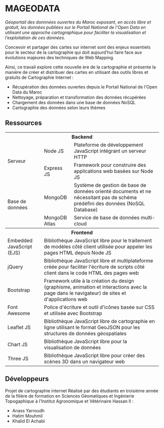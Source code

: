 # MAGEODATA
*Géoportail des donnnées ouvertes du Maroc exposant, en accès libre et gratuit, les données publiées sur le Portail National de l'Open Data en utilisant une approche cartographique pour faciliter la visualisation et l’exploitation de ces données.*

Concevoir et partager des cartes sur internet sont des enjeux essentiels pour le secteur de la cartographie qui doit aujourd’hui faire face aux évolutions majeures des techniques de Web Mapping. 

Ainsi, ce travail explore cette nouvelle ère de la cartographie et présente la manière de créer et distribuer des cartes en utilisant des outils libres et gratuits de Cartographie Internet :

<ul>
  <li>Récupération des données ouvertes depuis le Portail National de l'Open Data du Maroc</li>
  <li>Nettoyage, préparation et transformation des données récupérées</li>
  <li>Chargement des données dans une base de données NoSQL</li>
  <li>Cartographie des données selon leurs thèmes</li>
</ul>

## Ressources
<table class="table">
            <tr>
              <th scope="col" colspan="3">Backend</th>
            </tr>
            <tr>
              <td rowspan="2">Serveur</td>
              <td>Node JS</td>
              <td>Plateforme de développement JavaScript intégrant un serveur HTTP</td>
            </tr>
            <tr>
              <td>Express JS</td>
              <td>Framework pour construire des applications web basées sur Node JS</td>
            </tr>
            <tr>
              <td rowspan="2">Base de données</td>
              <td>MongoDB</td>
              <td>Système de gestion de base de données orienté documents et ne nécessitant pas de schéma prédéfini des données (NoSQL Database)</td>
            </tr>
            <tr>
              <td>MongoDB Atlas</td>
              <td>Service de base de données multi-cloud</td>
            </tr>
            <tr>
              <th scope="col" colspan="3">Frontend</th>
            </tr>
            <tr>
              <td>Embedded JavaScript (EJS)</td>
              <td colspan="2">Bibliothèque JavaScript libre pour le traitement de modèles côté client utilisée pour appeler les pages HTML depuis Node JS</td> 
            </tr>
            <tr>
              <td>jQuery</td>
              <td colspan="2">Bibliothèque JavaScript libre et multiplateforme créée pour faciliter l'écriture de scripts côté client dans le code HTML des pages web</td> 
            </tr>
            <tr>
              <td>Bootstrap</td>
              <td colspan="2">Framework utile à la création du design (graphisme, animation et interactions avec la page dans le navigateur) de sites et d'applications web</td>
            </tr>
            <tr>
              <td>Font Awesome</td>
              <td colspan="2">Police d'écriture et outil d'icônes basée sur CSS et utilisée avec Bootstrap</td>
            </tr>
            <tr>
              <td>Leaflet JS</td>
              <td colspan="2">Bibliothèque JavaScript libre de cartographie en ligne utilisant le format GeoJSON pour les structures de données géospatiales</td>
            </tr>
            <tr>
              <td>Chart JS</td>
              <td colspan="2">Bibliothèque JavaScript libre pour la visualisation de données</td>
            </tr>
            <tr>
              <td>Three JS</td>
              <td colspan="2">Bibliothèque JavaScript libre pour créer des scènes 3D dans un navigateur web</td>
            </tr>
        </table>

## Développeurs
Projet de cartographie internet
Réalisé par des étudiants en troisième année de la filière de formation en Sciences Géomatiques et Ingénierie Topogaphique à l'Institut Agronomique et Vétérinaire Hassan II :
<ul>
  <li>Anass Yarroudh</li>
  <li>Hatim Mouhmil</li>
  <li>Khalid El Achabi</li>
</ul>
